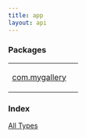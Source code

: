 ```yaml
---
title: app
layout: api
---
```




### Packages

<table class="api-docs-table">
<tbody>
<tr>
<td markdown="1">

<a href="com.mygallery/index.html">com.mygallery</a>


</td>
<td markdown="1">

</td>
</tr>
</tbody>
</table>

### Index

<a href="alltypes/index.html">All Types</a>